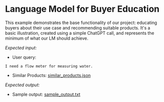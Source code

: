 # Language Model for Buyer Education

This example demonstrates the base functionality of our project: educating buyers about their use case and recommending suitable products. It's a basic illustration, created using a simple ChatGPT call, and represents the minimum of what our LM should achieve.

*Expected input:*
- User query:
```
I need a flow meter for measuring water.
```
- Similar Products: [similar_products.json](similar_products.json)


*Expected output:*
- Sample output: [sample_output.txt](sample_output.txt)

